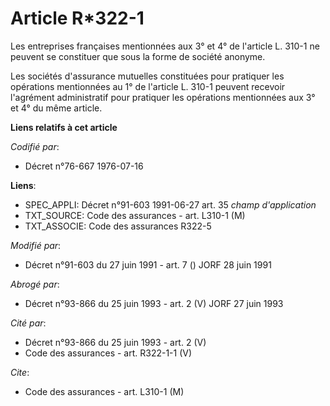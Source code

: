 # Article R*322-1

Les entreprises françaises mentionnées aux 3° et 4° de l'article L. 310-1 ne peuvent se constituer que sous la forme de
société anonyme.

Les sociétés d'assurance mutuelles constituées pour pratiquer les opérations mentionnées au 1° de l'article L. 310-1 peuvent
recevoir l'agrément administratif pour pratiquer les opérations mentionnées aux 3° et 4° du même article.

**Liens relatifs à cet article**

_Codifié par_:

  - Décret n°76-667 1976-07-16

**Liens**:

  - SPEC_APPLI: Décret n°91-603 1991-06-27 art. 35 *champ d'application*
  - TXT_SOURCE: Code des assurances - art. L310-1 (M)
  - TXT_ASSOCIE: Code des assurances R322-5

_Modifié par_:

  - Décret n°91-603 du 27 juin 1991 - art. 7 () JORF 28 juin 1991

_Abrogé par_:

  - Décret n°93-866 du 25 juin 1993 - art. 2 (V) JORF 27 juin 1993

_Cité par_:

  - Décret n°93-866 du 25 juin 1993 - art. 2 (V)
  - Code des assurances - art. R322-1-1 (V)

_Cite_:

  - Code des assurances - art. L310-1 (M)
